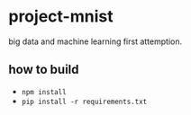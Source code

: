 # project-mnist

big data and machine learning first attemption.

## how to build
- ```npm install```
- ```pip install -r requirements.txt```
